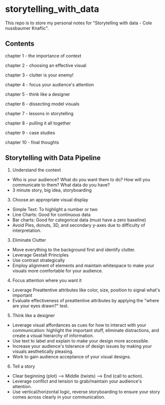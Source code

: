 # storytelling_with_data

This repo is to store my personal notes for "Storytelling with data - Cole nussbaumer Knaflic". 


## Contents
chapter 1 - the importance of context

chapter 2 - choosing an effective visual

chapter 3 - clutter is your enemy!

chapter 4 - focus your audience's attention

chapter 5 - think like a designer 

chapter 6 - dissecting model visuals

chapter 7 - lessons in storytelling

chapter 8 - pulling it all together

chapter 9 - case studies

chapter 10 - final thoughts


## Storytelling with Data Pipeline
1. Understand the context
  - Who is your audience? What do you want them to do? How will you communicate to them? What data do you have?
  - 3 minute story, big idea, storyboarding
3. Choose an appropriate visual display
  - Simple Text: To highlight a number or two
  - Line Charts: Good for continuous data
  - Bar charts: Good for categorical data (must have a zero baseline)
  - Avoid Pies, donuts, 3D, and secondary y-axes due to difficulty of interpretation. 
3. Eliminate Clutter
  - Move everything to the background first and identify clutter.
  - Leverage Gestalt Principles
  - Use contrast strategically
  - Employ alignment of elements and maintain whitespace to make your visuals more comfortable for your audience.
4. Focus attention where you want it
  - Leverage Preattentive attributes like color, size, position to signal what's important
  - Evaluate effectiveness of preattentive attributes by applying the "where are your eyes drawn?" test. 
5. Think like a designer
  - Leverage visual affordances as cues for how to interact with your communication: highlight the important stuff, eliminate distractions, and create a visual hierarchy of information.
  - Use text to label and explain to make your design more accessible.
  - Increase your audience's tolerance of design issues by making your visuals aesthetically pleasing.
  - Work to gain audience acceptance of your visual designs.
6. Tell a story
  - Clear beginning (plot) --> Middle (twists) --> End (call to action).
  - Leverage conflict and tension to grab/maintain your audience's attention.
  - Use vertical/horizontal logic, reverse storyboarding to ensure your story comes across clearly in your communication. 


